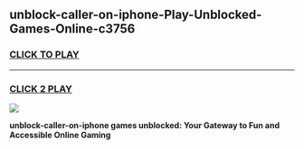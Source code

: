 
## unblock-caller-on-iphone-Play-Unblocked-Games-Online-c3756
<h3>
<a href="https://premium76.site?title=unblock-caller-on-iphone&ref=25A">CLICK TO PLAY</a></h3>
<hr>

<h3>
<a href="https://premium76.site?title=unblock-caller-on-iphone&ref=25A">CLICK 2 PLAY</a>
  
</h3>

<a href="https://premium76.site?title=unblock-caller-on-iphone&ref=25A"><img src="https://clearcache.store/games.png"></a>


**unblock-caller-on-iphone games unblocked: Your Gateway to Fun and Accessible Online Gaming**
